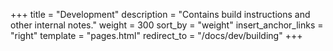 +++
title = "Development"
description = "Contains build instructions and other internal notes."
weight = 300
sort_by = "weight"
insert_anchor_links = "right"
template = "pages.html"
redirect_to = "/docs/dev/building"
+++
